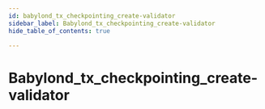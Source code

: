 ```yaml
---
id: babylond_tx_checkpointing_create-validator
sidebar_label: Babylond_tx_checkpointing_create-validator
hide_table_of_contents: true

---
```


# Babylond_tx_checkpointing_create-validator